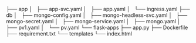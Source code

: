 
├── app
│   ├── app-svc.yaml
│   ├── app.yaml
│   └── ingress.yaml
├── db
│   ├── mongo-config.yaml
│   ├── mongo-headless-svc.yaml
│   ├── mongo-secret.yaml
│   ├── mongo-service.yaml
│   ├── mongo.yaml
│   ├── pv1.yaml
│   └── pv.yaml
└── flask-apps
    ├── app.py
    ├── Dockerfile
    ├── requirement.txt
    └── templates
        └── index.html

